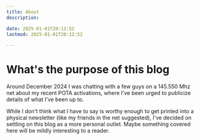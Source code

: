 ```yaml
---
title: About
description:

date: 2025-01-01T20:12:52
lastmod: 2025-01-01T20:12:52

---
```


# What's the purpose of this blog

Around December 2024 I was chatting with a few guys on a 145.550 Mhz net about my recent POTA activations, where I've been urged to publicize details of what I've been up to.

While I don't think what I have to say is worthy enough to get printed into a physical newsletter (like my friends in the net suggested), I've decided on settling on this blog as a more personal outlet. 
Maybe something covered here will be mildly interesting to a reader. 